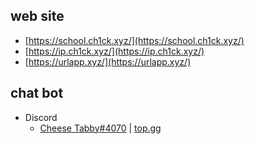 ## web site
- [https://school.ch1ck.xyz/](https://school.ch1ck.xyz/)
- [https://ip.ch1ck.xyz/](https://ip.ch1ck.xyz/)
- [https://urlapp.xyz/](https://urlapp.xyz/)

## chat bot
- Discord
    - [Cheese Tabby#4070](https://discord.com/api/oauth2/authorize?client_id=730797542065045504&permissions=35904&scope=bot) | [top.gg](https://top.gg/bot/730797542065045504)
